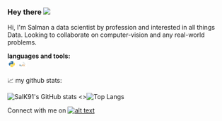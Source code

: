 
### Hey there <img src="https://media.giphy.com/media/hvRJCLFzcasrR4ia7z/giphy.gif" width="25px">

Hi, I'm Salman a data scientist by profession and interested in all things Data. Looking to collaborate on computer-vision and any real-world problems. 

**languages and tools:**  
<code><img height="20" src="https://raw.githubusercontent.com/github/explore/80688e429a7d4ef2fca1e82350fe8e3517d3494d/topics/python/python.png"></code>
<code><img height="20" src="https://raw.githubusercontent.com/github/explore/80688e429a7d4ef2fca1e82350fe8e3517d3494d/topics/mysql/mysql.png"></code>



📈 my github stats:

![SalK91's GitHub stats](https://github-readme-stats.vercel.app/api?username=salk91&theme=synthwave&show_icons=true&count_private=true "Salman’s GitHub Stats")
<>![Top Langs](https://github-readme-stats.vercel.app/api/top-langs/?username=salk91&theme=synthwave "Salman’s Top Languages Card")


Connect with me on <a href="https://www.linkedin.com/in/salmansaeedkhan/"> ![alt text](https://img.shields.io/badge/-LinkedIn-0e76a8?style=plastic&logo=linkedIn)</a>

